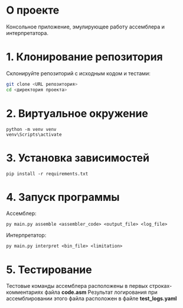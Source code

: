 # О проекте

Консольное приложение, эмулирующее работу ассемблера и интерпретатора.

# 1. Клонирование репозитория

Склонируйте репозиторий с исходным кодом и тестами:

```bash
git clone <URL репозитория>
cd <директория проекта>
```

# 2. Виртуальное окружение

```shell
python -m venv venv
venv\Scripts\activate
```

# 3. Установка зависимостей

```shell
pip install -r requirements.txt
```

# 4. Запуск программы

Ассемблер:

```shell
py main.py assemble <assembler_code> <output_file> <log_file>
```

Интерпретатор:

```shell
py main.py interpret <bin_file> <limitation>
```

# 5. Тестирование

Тестовые команды ассемблера расположены в первых строках-комментариях файла **code.asm**
Результат логирования при ассемблировании этого файла расположен в файле **test_logs.yaml**